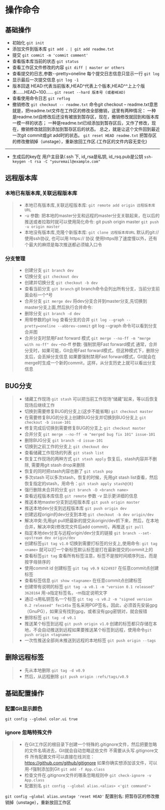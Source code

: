 # 操作命令
## 基础操作
+ 初始化 `git init`
+ 添加文件到版本库 `git add . | git add readme.txt`
+ 提交 `git commit -m 'commit comment'`
+ 查看版本库当前的状态 `git status`
+ 查看工作区文件修改的内容 `git diff | master or others`
+ 查看提交的日志,参数--pretty=oneline 每个提交日志信息只显示一行 `git log`
+ 显示最后一次提交信息 `git log -1`
+ 版本回退 HEAD:代表当前版本,HEAD^代表上个版本,HEAD^^上上个版本......HEAD~100...... `git reset --hard 版本号 (或者HEAD)`
+ 查看使用命令日志 `git reflog`
+ 撤销修改 `git checkout -- readme.txt`
命令git checkout – readme.txt意思就是，把readme.txt文件在工作区的修改全部撤销，这里有两种情况：
一种是readme.txt自修改后还没有被放到暂存区，现在，撤销修改就回到和版本库一模一样的状态；
一种是readme.txt已经添加到暂存区后，又作了修改，现在，撤销修改就回到添加到暂存区后的状态。
总之，就是让这个文件回到最近一次git commit或git add时的状态。
`git reset HEAD readme.txt`
把暂存区的修改撤销掉（unstage），重新放回工作区.(工作区的文件内容无变化)
---
+ 生成后的key在 用户主目录/.ssh 下, id_rsa是私钥, id_rsq.pub是公钥 `ssh-keygen -t rsa -C "youremail@example.com"`
## 远程版本库
### 本地已有版本库,关联远程版本库
> + 本地已有版本库,关联远程版本库: `git remote add origin 远程版本库URL`
> + -u 参数: 把本地的master分支和远程的master分支关联起来，在以后的推送或者拉取时就可以使用简化命令: git push origin master `git push -u origin master`
> + 本地没有版本库,克隆个新版本库: `git clone 远程版本库URL` 默认的git:// 使用ssh协议, 也可以用 https:// 协议
使用https除了速度慢以外，还有个最大的麻烦是每次推送都必须输入口令
### 分支管理
> + 创建分支 `git branch dev`
> + 切换分支 `git checkout dev`
> + 创建并切换分支 `git checkout -b dev`
> + 查看当前分支 `git branch` git branch命令会列出所有分支，当前分支前面会标一个*号
> + 合并分支 `git merge dev` 将dev分支合并到master分支,先切换到master分支上面,然后执行合并命令:
> + 删除分支 `git branch -d dev`
> + 用带参数的git log 查看分支的合并 `git log --graph --pretty=oneline --abbrev-commit` git log --graph 命令可以看到分支合并图
> + 合并分支时禁用Fast forward 模式 `git merge --no-ff -m "merge with no-ff" dev`  –no-ff 参数: 强制禁用Fast forward模式
通常，合并分支时，如果可能，Git会用Fast forward模式，但这种模式下，删除分支后，会丢掉分支信息
如果要强制禁用Fast forward模式，Git就会在merge时生成一个新的commit，这样，从分支历史上就可以看出分支信息

## BUG分支
> + 储藏工作现场 `git stash` 可以把当前工作现场“储藏”起来，等以后恢复现场后继续工作
> + 切换到需要修复BUG的分支上(这步不能省略) `git checkout master`
> + 在需要修复BUG的分支上创建BUG分支并切换到BUG分支上 `git checkout -b issue-101`
> + 修复完成后切换到需要修复BUG的分支上 `git checkout master`
> + 合并分支 `git merge --no-ff -m "merged bug fix 101" issue-101`
> + 删除BUG分支 `git branch -d issue-101`
> + 切换到之前工作的分支上 `git checkout dev`
> + 查看储藏工作现场的列表 `git stash list`
> + 恢复工作现场的两种方式 `git stash apply` 恢复后，stash内容并不删除, 需要用git stash drop来删除
> +	恢复的同时把stash内容也删了 `git stash pop`
> + 多次stash  可以多次stash，恢复的时候，先用git stash list查看，然后恢复指定的stash，用命令：`git stash apply stash@{0}`
> + 强行删除未合并的分支 `git branch -D <branch name>`
> + 查看远程版本库信息 `git remote` 参数 -v 显示更详细的信息
> + 推送本地master分支到远程版本库 `git push origin master`
> + 推送本地dev分支到远程版本库 `git push origin dev`
> + 创建远程origin的dev分支到本地 `git checkout -b dev origin/dev`
> +  解决冲突:先用git pull把最新的提交从origin/dev抓下来，然后，在本地合并，解决冲突(修改完文件后add commit)，再推送 `git pull`
> +  指定本地dev分支与远程origin/dev分支的链接 `git branch --set-upstream dev origin/dev`
> +  创建标签`git tag v1.0` 切换到需要打标签的分支上,使用命令: ``git tag <name>`` 就可以打一个新标签默认标签是打在最新提交的commit上的
> +  查看标签`git tag` 查看所有标签注意，标签不是按时间顺序列出，而是按字母排序的
> +  使用commit id 创建标签 `git tag v0.9 6224937` 在任意commit点创建标签
> +  查看标签信息 `git show <tagname>` 在任意commit点创建标签
> +  创建带有说明的标签 `git tag -a v0.1 -m "version 0.1 released" 3628164` 用-a指定标签名，-m指定说明文字
> +  通过-s用私钥签名一个标签 `git tag -s v0.2 -m "signed version 0.2 released" fec145a` 签名采用PGP签名，因此，必须首先安装gpg（GnuPG），如果没有找到gpg，或者没有gpg密钥对，就会报错
> +  删除标签 `git tag -d v0.1`
> +  推送某个标签到远程 `git push origin v1.0` 创建的标签都只存储在本地，不会自动推送到远程如果要推送某个标签到远程，使用命令`git push origin <tagname>`
> + 一次性推送全部尚未推送到远程的本地标签 `git push origin --tags`
## 删除远程标签
> + 先从本地删除 `git tag -d v0.9`
> + 然后，从远程删除 `git push origin :refs/tags/v0.9`
## 基础配置操作
### 配置Git显示颜色
  `git config --global color.ui true`
### ignore 忽略特殊文件
> + 在Git工作区的根目录下创建一个特殊的.gitignore文件，然后把要忽略的文件名填进去，Git就会自动忽略这些文件
不需要从头写.gitignore文件
所有配置文件可以直接在线浏览：https://github.com/github/gitignore
如果你确实想添加该文件，可以用-f强制添加到Git `git add -f App.class`
> + 检查文件在.gitignore文件的哪条忽略规则中 `git check-ignore -v App.class`
> + 配置别名 `git config --global alias.<alias> <'git command'>`
<script>
// –global参数是全局参数，也就是这些命令在这台电脑的所有Git仓库下都有用 配置Git的时候，加上–global是针对当前用户起作用的，如果不加，那只针对当前的仓库起作用
// 每个仓库的Git配置文件都放在.git/config文件中 当前用户的Git配置文件放在用户主目录下的一个隐藏文件.gitconfig中 删除别名: 别名就在配置文件中[alias]行后面，要删除别名，直接把对应的行删掉即可 配置别名也可以直接修改这个文件，如果改错了，可以删掉文件重新通过命令配置
</script>
`git config –global alias.unstage 'reset HEAD'`
配置别名: 把暂存区的修改撤销掉（unstage），重新放回工作区